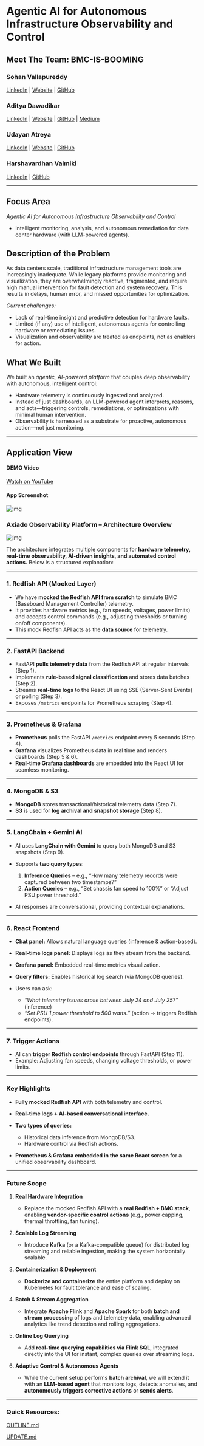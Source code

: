 # Agentic AI for Autonomous Infrastructure Observability and Control

## Meet The Team: BMC-IS-BOOMING

### **Sohan Vallapureddy**
[LinkedIn](https://www.linkedin.com/in/vallapureddy-sohan/) | [Website](https://sohanv.com/) | [GitHub](https://github.com/sohan2000)

### **Aditya Dawadikar**
[LinkedIn](https://linkedin.com/in/aditya-dawadikar) | [Website](https://portfolio-aditya-dawadikar.vercel.app/) | [GitHub](https://github.com/aditya-dawadikar) | [Medium](https://medium.com/@aditya-dawadikar)

### **Udayan Atreya**
[LinkedIn](https://www.linkedin.com/in/uatreya/) | [Website](https://udayan-atreya.netlify.app/) | [GitHub](https://github.com/slowloris-98)

### **Harshavardhan Valmiki**
[LinkedIn](https://www.linkedin.com/in/harshavalmiki/) | [GitHub](https://github.com/Harshavalmiki)

---
## Focus Area
*Agentic AI for Autonomous Infrastructure Observability and Control*
- Intelligent monitoring, analysis, and autonomous remediation for data center hardware (with LLM-powered agents).

## Description of the Problem

As data centers scale, traditional infrastructure management tools are increasingly inadequate. While legacy platforms provide monitoring and visualization, they are overwhelmingly reactive, fragmented, and require high manual intervention for fault detection and system recovery. This results in delays, human error, and missed opportunities for optimization.

*Current challenges:*
- Lack of real-time insight and predictive detection for hardware faults.
- Limited (if any) use of intelligent, autonomous agents for controlling hardware or remediating issues.
- Visualization and observability are treated as endpoints, not as enablers for action.

## What We Built

We built an *agentic, AI-powered platform* that couples deep observability with autonomous, intelligent control:
- Hardware telemetry is continuously ingested and analyzed.
- Instead of just dashboards, an LLM-powered agent interprets, reasons, and acts—triggering controls, remediations, or optimizations with minimal human intervention.
- Observability is harnessed as a substrate for proactive, autonomous action—not just monitoring.

---

## Application View

#### DEMO Video

[Watch on YouTube](https://www.youtube.com/watch?v=YqEp3CP8ePM)


#### App Screenshot
![img](./AppView.png)


### **Axiado Observability Platform – Architecture Overview**

![img](./AxiadoHackathonArchitecture.png)


The architecture integrates multiple components for **hardware telemetry, real-time observability, AI-driven insights, and automated control actions.** Below is a structured explanation:

---

### **1. Redfish API (Mocked Layer)**

* We have **mocked the Redfish API from scratch** to simulate BMC (Baseboard Management Controller) telemetry.
* It provides hardware metrics (e.g., fan speeds, voltages, power limits) and accepts control commands (e.g., adjusting thresholds or turning on/off components).
* This mock Redfish API acts as the **data source** for telemetry.

---

### **2. FastAPI Backend**

* FastAPI **pulls telemetry data** from the Redfish API at regular intervals (Step 1).
* Implements **rule-based signal classification** and stores data batches (Step 2).
* Streams **real-time logs** to the React UI using SSE (Server-Sent Events) or polling (Step 3).
* Exposes `/metrics` endpoints for Prometheus scraping (Step 4).

---

### **3. Prometheus & Grafana**

* **Prometheus** polls the FastAPI `/metrics` endpoint every 5 seconds (Step 4).
* **Grafana** visualizes Prometheus data in real time and renders dashboards (Step 5 & 6).
* **Real-time Grafana dashboards** are embedded into the React UI for seamless monitoring.

---

### **4. MongoDB & S3**

* **MongoDB** stores transactional/historical telemetry data (Step 7).
* **S3** is used for **log archival and snapshot storage** (Step 8).

---

### **5. LangChain + Gemini AI**

* AI uses **LangChain with Gemini** to query both MongoDB and S3 snapshots (Step 9).
* Supports **two query types**:

  1. **Inference Queries** – e.g., “How many telemetry records were captured between two timestamps?”
  2. **Action Queries** – e.g., “Set chassis fan speed to 100%” or “Adjust PSU power threshold.”
* AI responses are conversational, providing contextual explanations.

---

### **6. React Frontend**

* **Chat panel:** Allows natural language queries (inference & action-based).
* **Real-time logs panel:** Displays logs as they stream from the backend.
* **Grafana panel:** Embedded real-time metrics visualization.
* **Query filters:** Enables historical log search (via MongoDB queries).
* Users can ask:

  * *“What telemetry issues arose between July 24 and July 25?”* (inference)
  * *“Set PSU 1 power threshold to 500 watts.”* (action → triggers Redfish endpoints).

---

### **7. Trigger Actions**

* AI can **trigger Redfish control endpoints** through FastAPI (Step 11).
* Example: Adjusting fan speeds, changing voltage thresholds, or power limits.

---

### **Key Highlights**

* **Fully mocked Redfish API** with both telemetry and control.
* **Real-time logs + AI-based conversational interface.**
* **Two types of queries:**

  * Historical data inference from MongoDB/S3.
  * Hardware control via Redfish actions.
* **Prometheus & Grafana embedded in the same React screen** for a unified observability dashboard.

---

### **Future Scope**

1. **Real Hardware Integration**

   * Replace the mocked Redfish API with a **real Redfish + BMC stack**, enabling **vendor-specific control actions** (e.g., power capping, thermal throttling, fan tuning).

2. **Scalable Log Streaming**

   * Introduce **Kafka** (or a Kafka-compatible queue) for distributed log streaming and reliable ingestion, making the system horizontally scalable.

3. **Containerization & Deployment**

   * **Dockerize and containerize** the entire platform and deploy on Kubernetes for fault tolerance and ease of scaling.

4. **Batch & Stream Aggregation**

   * Integrate **Apache Flink** and **Apache Spark** for both **batch and stream processing** of logs and telemetry data, enabling advanced analytics like trend detection and rolling aggregations.

5. **Online Log Querying**

   * Add **real-time querying capabilities via Flink SQL**, integrated directly into the UI for instant, complex queries over streaming logs.

6. **Adaptive Control & Autonomous Agents**

   * While the current setup performs **batch archival**, we will extend it with an **LLM-based agent** that monitors logs, detects anomalies, and **autonomously triggers corrective actions** or **sends alerts**.

---
### Quick Resources:

[OUTLINE.md](./OUTLINE.md)

[UPDATE.md](./UPDATE.md)

